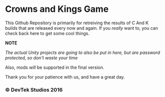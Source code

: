 # Crowns and Kings Game



This Github Repository is primarily for retreiving the results of C And K builds that are released every now and again. If you *really* want to, you can check back here to get some cool things. 


**NOTE** 

*The actual Unity projects are going to also be put in here, but are password protected, so don't waste your time*


Also, mods *will* be supported in the final version.


Thank you for your patience with us, and have a great day.


### © DevTek Studios 2016
